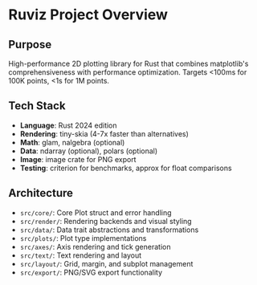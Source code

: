 # Ruviz Project Overview

## Purpose
High-performance 2D plotting library for Rust that combines matplotlib's comprehensiveness with performance optimization. Targets <100ms for 100K points, <1s for 1M points.

## Tech Stack
- **Language**: Rust 2024 edition
- **Rendering**: tiny-skia (4-7x faster than alternatives)
- **Math**: glam, nalgebra (optional)
- **Data**: ndarray (optional), polars (optional)
- **Image**: image crate for PNG export
- **Testing**: criterion for benchmarks, approx for float comparisons

## Architecture
- `src/core/`: Core Plot struct and error handling
- `src/render/`: Rendering backends and visual styling
- `src/data/`: Data trait abstractions and transformations
- `src/plots/`: Plot type implementations
- `src/axes/`: Axis rendering and tick generation
- `src/text/`: Text rendering and layout
- `src/layout/`: Grid, margin, and subplot management
- `src/export/`: PNG/SVG export functionality